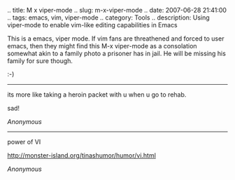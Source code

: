 .. title: M x viper-mode
.. slug: m-x-viper-mode
.. date: 2007-06-28 21:41:00
.. tags: emacs, vim, viper-mode
.. category: Tools
.. description: Using viper-mode to enable vim-like editing capabilities in Emacs

This is a emacs, viper mode. If vim fans are threathened and forced to user emacs, then they might find this M-x viper-mode as a consolation somewhat akin to a family photo a prisoner has in jail. He will be missing his family for sure though.

:-)


----


its more like taking a heroin packet with u when u go to rehab.



sad!

_Anonymous_

----


power of VI



http://monster-island.org/tinashumor/humor/vi.html

_Anonymous_